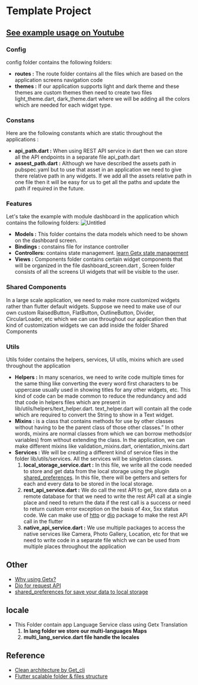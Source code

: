 # Template Project

## [See example usage on Youtube](https://youtu.be/VAIwqG7e3n8)

### Config
config folder contains the following folders:
- **routes :** The route folder contains all the files which are based on the application screens navigation code
- **themes :** If our application supports light and dark theme and these themes are custom themes then need to create two files light_theme.dart, dark_theme.dart where we will be adding all the colors which are needed for each widget type.

### Constans
Here are the following constants which are static throughout the applications :
- **api_path.dart :** When using REST API service in dart then we can store all the API endpoints in a separate file api_path.dart
- **assest_path.dart :** Although we have described the assets path in pubspec.yaml but to use that asset in an application we need to give there relative path in any widgets.
If we add all the assets relative path in one file then it will be easy for us to get all the paths and update the path if required in the future.

### Features
Let's take the example with module dashboard in the application which contains the following folders:
![Untitled](https://user-images.githubusercontent.com/89120990/136682568-3801ca91-3290-46bb-b3a9-12daa7d17ffb.png)
- **Models :** This folder contains the data models which need to be shown on the dashboard screen.
- **Bindings :** constains file for instance controller 
- **Controllers:** contains state management. [learn Getx state management](https://pub.dev/packages/get#state-management)
- **Views :** Components folder contains certain widget components that will be organized in the file dashboard_screen.dart , Screen folder consists of all the screens UI widgets that will be visible to the user.

### Shared Components
In a large scale application, we need to make more customized widgets rather than flutter default widgets. Suppose we need to make use of our own custom RaisedButton, FlatButton, OutlineButton, Divider, CircularLoader, etc which we can use throughout our application then that kind of customization widgets we can add inside  the folder Shared Components

### Utils
Utils folder contains the helpers, services, UI utils, mixins which are used throughout the application
- **Helpers :** In many scenarios, we need to write code multiple times for the same thing like converting the every word first characters to be uppercase usually used in showing titles for any other widgets, etc. This kind of code can be made common to reduce the redundancy and add that code in helpers files which are present in lib/utils/helpers/text_helper.dart.
text_helper.dart will contain all the code which are required to convert the String to show in a Text widget.
- **Mixins :** is a class that contains methods for use by other classes without having to be the parent class of those other classes.” In other words, mixins are normal classes from which we can borrow methods(or variables) from without extending the class.
In the application, we can make different mixins like validation_mixins.dart, orientation_mixins.dart
- **Services :** We will be creating a different kind of service files in the folder lib/utils/services. All the services will be singleton classes.
  1. **local_storage_service.dart :** In this file, we write all the code needed to store and get data from the local storage using the plugin [shared_preferences](https://pub.dev/packages/shared_preferences).
In this file, there will be getters and setters for each and every data to be stored in the local storage.
  2. **rest_api_service.dart :** We do call the rest API to get, store data on a remote database for that we need to write the rest API call at a single place and need to return the data if the rest call is a success or need to return custom error exception on the basis of 4xx, 5xx status code. We can make use of [http](https://pub.dev/packages/http) or [dio](https://pub.dev/packages/dio) package to make the rest API call in the flutter
  3. **native_api_service.dart :** We use multiple packages to access the native services like Camera, Photo Gallery, Location, etc for that we need to write code in a separate file which we can be used from multiple places throughout the application


## Other
- [Why using Getx?](https://pub.dev/packages/get#why-getx)
- [Dio for request API](https://pub.dev/packages/dio)
- [shared_preferences for save your data to local storage](https://pub.dev/packages/shared_preferences)

## locale
- This Folder contain app Language Service class using Getx Translation 
  1. **In lang folder we store our multi-languages Maps**
  2. **multi_lang_service.dart file handle the locales**

## Reference
- [Clean architecture by Get_cli](https://pub.dev/packages/get_cli)
- [Flutter scalable folder & files structure](https://medium.com/flutter-community/flutter-scalable-folder-files-structure-8f860faafebd)
